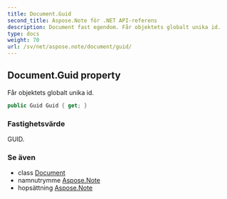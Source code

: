 ```yaml
---
title: Document.Guid
second_title: Aspose.Note för .NET API-referens
description: Document fast egendom. Får objektets globalt unika id.
type: docs
weight: 70
url: /sv/net/aspose.note/document/guid/
---
```

## Document.Guid property

Får objektets globalt unika id.

```csharp
public Guid Guid { get; }
```

### Fastighetsvärde

GUID.

### Se även

* class [Document](../)
* namnutrymme [Aspose.Note](../../document/)
* hopsättning [Aspose.Note](../../../)


